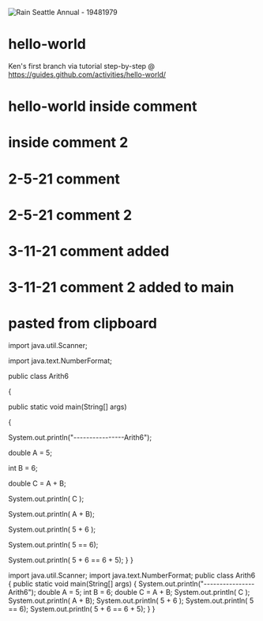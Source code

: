 ![Rain Seattle Annual - 19481979](https://user-images.githubusercontent.com/73729810/110890103-3fb4e800-82a4-11eb-80f6-771265968337.png)
# hello-world
Ken's first branch via tutorial step-by-step @ https://guides.github.com/activities/hello-world/
# hello-world inside comment
#             inside comment 2
#         2-5-21  comment
#         2-5-21  comment 2
#         3-11-21 comment added
#         3-11-21 comment 2 added to main
#         pasted from clipboard
import java.util.Scanner;

import java.text.NumberFormat;

public class Arith6

{

public static void main(String[] args)

{

System.out.println("----------------Arith6");     

double A =  5;  

int B    =  6;  

double C = A + B;

System.out.println( C  );

System.out.println( A + B);


System.out.println( 5 + 6 );


System.out.println( 5   ==  6);

System.out.println( 5 + 6   ==  6 + 5);
      }
}


import java.util.Scanner;
import java.text.NumberFormat;
public class Arith6
{
public static void main(String[] args)
{
System.out.println("----------------Arith6");
double A = 5;
int B = 6;
double C = A + B;
System.out.println( C );
System.out.println( A + B);
System.out.println( 5 + 6 );
System.out.println( 5 == 6);
System.out.println( 5 + 6 == 6 + 5); } }
